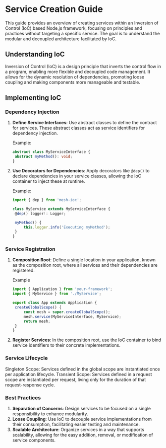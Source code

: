 # Service Creation Guide

This guide provides an overview of creating services within an Inversion of Control (IoC) based Node.js framework, focusing on principles and practices without targeting a specific service. The goal is to understand the modular and decoupled architecture facilitated by IoC.

## Understanding IoC

Inversion of Control (IoC) is a design principle that inverts the control flow in a program, enabling more flexible and decoupled code management. It allows for the dynamic resolution of dependencies, promoting loose coupling and making components more manageable and testable.

## Implementing IoC

### Dependency Injection

1. **Define Service Interfaces**: Use abstract classes to define the contract for services. These abstract classes act as service identifiers for dependency injection.

   Example:

   ```typescript
   abstract class MyServiceInterface {
   	abstract myMethod(): void;
   }
   ```

2. **Use Decorators for Dependencies**: Apply decorators like `@dep()` to declare dependencies in your service classes, allowing the IoC container to inject these at runtime.

   Example:

   ```typescript
   import { dep } from 'mesh-ioc';

   class MyService extends MyServiceInterface {
   	@dep() logger!: Logger;

   	myMethod() {
   		this.logger.info('Executing myMethod');
   	}
   }
   ```

### Service Registration

1. **Composition Root**: Define a single location in your application, known as the composition root, where all services and their dependencies are registered.

   Example

   ```typescript
   import { Application } from 'your-framework';
   import { MyService } from './MyService';

   export class App extends Application {
   	createGlobalScope() {
   		const mesh = super.createGlobalScope();
   		mesh.service(MyServiceInterface, MyService);
   		return mesh;
   	}
   }
   ```

2. **Register Services**: In the composition root, use the IoC container to bind service identifiers to their concrete implementations.

### Service Lifecycle

Singleton Scope: Services defined in the global scope are instantiated once per application lifecycle.
Transient Scope: Services defined in a request scope are instantiated per request, living only for the duration of that request-response cycle.

### Best Practices

1. **Separation of Concerns**: Design services to be focused on a single responsibility to enhance modularity.
2. **Loose Coupling**: Use IoC to decouple service implementations from their consumption, facilitating easier testing and maintenance.
3. **Scalable Architecture**: Organize services in a way that supports scalability, allowing for the easy addition, removal, or modification of service components.
